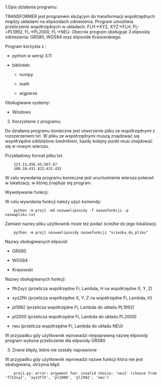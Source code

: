 1.Opis działania programu:

TRANSFORMER jest programem służącym do transformacji współrzędnych między układami na elipsoidach odniesienia.
Program umożliwia przeliczenie współrzędnych w układach: FLH->XYZ, XYZ->FLH, FL->PL1992, FL->PL2000, FL->NEU.
Obecnie program obsługuje 3 elipsoidy odniesienia: GRS80, WGS84 oraz elipsoide Krasowskiego.

Program korzysta z :

- python w wersji 3.11 

- bibliotek:

	- numpy
	
	- math
	
	- argparse 
	
Obsługiwane systemy:

- Windows

2. Korzystanie z programu:

Do działania programu konieczne jest utworzenie pliku ze współrzędnymi z rozszerzeniem txt.
W pliku ze współrzędnymi muszą znajdować się współrzędne oddzielone średnikiem, każdy kolejny punkt musi znajdować się w nowym wierszu.

Przykładowy format pliku txt:

		123.13;456.45;567.67
		100.10;431.432;432.432

W celu wywołania programu konieczne jest uruchomienie wiersza poleceń w lokalizacji, w której znajduje się program.

Wywoływanie funkcji:

W celu wywołania funkcji należy użyć komendy:

		python -m proj1 -md nazwaelipsoidy -f nazwafunkcji -p nazwapliku.txt
		

Zamiast nazwy pliku użytkownik może też podać ścieżke do jego lokalizacji.

		python -m proj1 nazwaelipsoidy nazwafunkcji "sciezka_do_pliku"

Nazwy obsługiwanych elipsoid:

- GRS80

- WGS84

- Krasowski

Nazwy obsługiwanych funkcji:

- flh2xyz (przelicza współrzędne Fi, Lambda, H na współrzędne X, Y, Z)

- xyz2flh (przelicza współrzędne X, Y, Z na współrzędne Fi, Lambda, H)

- pl1992 (przelicza współrzędne Fi, Lambda do układu PL1992)

- pl2000 (przelicza współrzędne Fi, Lambda do układu PL2000)

- neu (przelicza współrzędne Fi, Lambda do układu NEU)

W przypadku gdy użytkownik wprowadzi niepoprawną nazwę elipsoidy program wykona przeliczenie dla elipsoidy GRS80

3. Znane błędy, które nie zostały naprawione

W przypadku gdy użytkownik wprowadzi nazwe funkcji która nie jest obsługiwana, otrzyma błąd:

		proj1.py: error: argument fun: invalid choice: 'neu1' (choose from 'flh2xyz', 'xyz2flh', 'pl2000', 'pl1992', 'neu')

